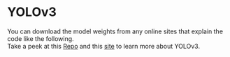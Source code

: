 # YOLOv3

You can download the model weights from any online sites that explain the code like the following.
<br>Take a peek at this [Repo](https://github.com/Kunjan71198/Object-detection-using-OpenCV-and-YOLO) and this [site](https://opencv-tutorial.readthedocs.io/en/latest/yolo/yolo.html#identifiy-objects) to learn more about YOLOv3.
